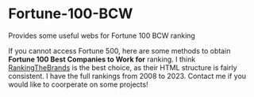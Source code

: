 # Fortune-100-BCW
Provides some useful webs for Fortune 100 BCW ranking

If you cannot access Fortune 500, here are some methods to obtain **Fortune 100 Best Companies to Work for** ranking. I think [RankingTheBrands](https://www.rankingthebrands.com/) is the best choice, as their HTML structure is fairly consistent. I have the full rankings from 2008 to 2023. Contact me if you would like to coorperate on some projects!
